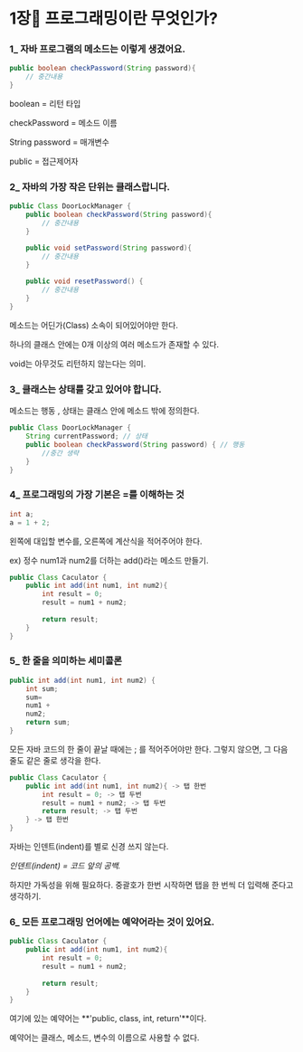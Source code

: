 # 1장🍩 프로그래밍이란 무엇인가?

### 1_ 자바 프로그램의 메소드는 이렇게 생겼어요.

```java
public boolean checkPassword(String password){
	// 중간내용
}
```

boolean = 리턴 타입

checkPassword = 메소드 이름

String password = 매개변수

public = 접근제어자

### 2_ 자바의 가장 작은 단위는 클래스랍니다.

```java
public Class DoorLockManager {
	public boolean checkPassword(String password){
		// 중간내용	
	}

	public void setPassword(String password){
		// 중간내용	
	}
	
	public void resetPassword() {
		// 중간내용
	}
}
```

메소드는 어딘가(Class) 소속이 되어있어야만 한다.

하나의 클래스 안에는 0개 이상의 여러 메소드가 존재할 수 있다.

void는 아무것도 리턴하지 않는다는 의미.

### 3_ 클래스는 상태를 갖고 있어야 합니다.

메소드는 행동 , 상태는 클래스 안에 메소드 밖에 정의한다.

```java
public Class DoorLockManager {
	String currentPassword; // 상태
	public boolean checkPassword(String password) { // 행동
		//중간 생략
	}
}
```

### 4_ 프로그래밍의 가장 기본은 =를 이해하는 것

```java
int a;
a = 1 + 2;
```

왼쪽에 대입할 변수를, 오른쪽에 계산식을 적어주어야 한다.

ex) 정수 num1과 num2를 더하는 add()라는 메소드 만들기.

```java
public Class Caculator {
	public int add(int num1, int num2){
		int result = 0;
		result = num1 + num2;
		
		return result;
	}
}
```

### 5_ 한 줄을 의미하는 세미콜론

```java
public int add(int num1, int num2) {
	int sum;
	sum=
	num1 +
	num2;
	return sum;
}
```

모든 자바 코드의 한 줄이 끝날 때에는 ; 를 적어주어야만 한다. 그렇지 않으면, 그 다음 줄도 같은 줄로 생각을 한다.

```java
public Class Caculator {
	public int add(int num1, int num2){ -> 탭 한번
		int result = 0; -> 탭 두번
		result = num1 + num2; -> 탭 두번
		return result; -> 탭 두번
	} -> 탭 한번
}
```

자바는 인덴트(indent)를 별로 신경 쓰지 않는다.

*인덴트(indent) = 코드 앞의 공백.*

하지만 가독성을 위해 필요하다. 중괄호가 한번 시작하면 탭을 한 번씩 더 입력해 준다고 생각하기.

### 6_ 모든 프로그래밍 언어에는 예약어라는 것이 있어요.

```java
public Class Caculator {
	public int add(int num1, int num2){
		int result = 0;
		result = num1 + num2;
		
		return result;
	}
}
```

여기에 있는 예약어는  **'public, class, int, return'**이다.

예약어는 클래스, 메소드, 변수의 이름으로 사용할 수 없다.
